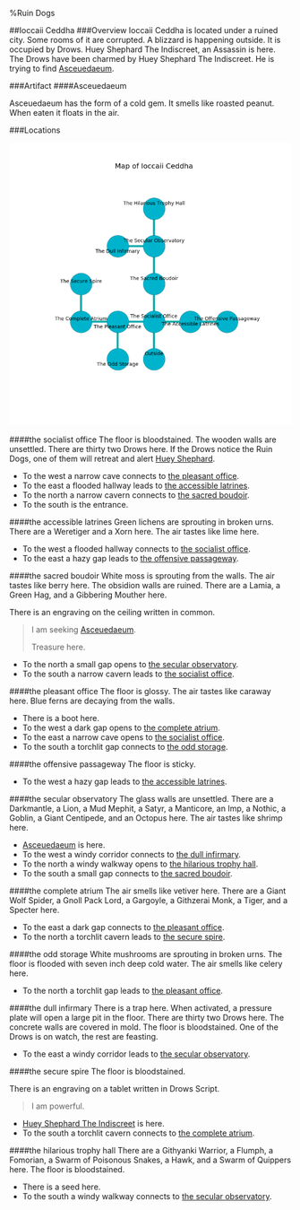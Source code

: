 %Ruin Dogs

##Ioccaii Ceddha
###Overview
Ioccaii Ceddha is located under a ruined city. Some rooms of it are corrupted. A blizzard is happening outside. It is occupied by Drows. <a name="Huey-Shephard-The-Indiscreet"></a>Huey Shephard The Indiscreet, an Assassin is here. The Drows have been charmed by Huey Shephard The Indiscreet. He  is trying to find [Asceuedaeum](#Asceuedaeum). 



###Artifact
####<a name="Asceuedaeum"></a>Asceuedaeum


Asceuedaeum has the form of a cold gem. It smells like roasted peanut. When eaten it floats in the air. 





###Locations


![](../v2/images/Ioccaii-Ceddha.png)

####<a name="the-socialist-office"></a>the socialist office
The floor is bloodstained. The wooden walls are unsettled. There are thirty two Drows here. If the Drows notice the Ruin Dogs, one of them will retreat and alert [Huey Shephard](#Huey-Shephard). 



* To the west a narrow cave connects to [the pleasant office](#the-pleasant-office).
* To the east a flooded hallway leads to [the accessible latrines](#the-accessible-latrines).
* To the north a narrow cavern connects to [the sacred boudoir](#the-sacred-boudoir).
* To the south is the entrance.


####<a name="the-accessible-latrines"></a>the accessible latrines
Green lichens are sprouting in broken urns. There are a Weretiger and a Xorn here. The air tastes like lime here. 



* To the west a flooded hallway connects to [the socialist office](#the-socialist-office).
* To the east a hazy gap leads to [the offensive passageway](#the-offensive-passageway).


####<a name="the-sacred-boudoir"></a>the sacred boudoir
White moss is sprouting from the walls. The air tastes like berry here. The obsidion walls are ruined. There are a Lamia, a Green Hag, and a Gibbering Mouther here. 

There is an engraving on the ceiling written in common. 

> I am seeking [Asceuedaeum](#Asceuedaeum).
>
> Treasure here.
>


* To the north a small gap opens to [the secular observatory](#the-secular-observatory).
* To the south a narrow cavern leads to [the socialist office](#the-socialist-office).


####<a name="the-pleasant-office"></a>the pleasant office
The floor is glossy. The air tastes like caraway here. Blue ferns are decaying from the walls. 



* There is a boot here.
* To the west a dark gap opens to [the complete atrium](#the-complete-atrium).
* To the east a narrow cave opens to [the socialist office](#the-socialist-office).
* To the south a torchlit gap connects to [the odd storage](#the-odd-storage).


####<a name="the-offensive-passageway"></a>the offensive passageway
The floor is sticky. 



* To the west a hazy gap leads to [the accessible latrines](#the-accessible-latrines).


####<a name="the-secular-observatory"></a>the secular observatory
The glass walls are unsettled. There are a Darkmantle, a Lion, a Mud Mephit, a Satyr, a Manticore, an Imp, a Nothic, a Goblin, a Giant Centipede, and an Octopus here. The air tastes like shrimp here. 



* [Asceuedaeum](#Asceuedaeum) is here.
* To the west a windy corridor connects to [the dull infirmary](#the-dull-infirmary).
* To the north a windy walkway opens to [the hilarious trophy hall](#the-hilarious-trophy-hall).
* To the south a small gap connects to [the sacred boudoir](#the-sacred-boudoir).


####<a name="the-complete-atrium"></a>the complete atrium
The air smells like vetiver here. There are a Giant Wolf Spider, a Gnoll Pack Lord, a Gargoyle, a Githzerai Monk, a Tiger, and a Specter here. 



* To the east a dark gap connects to [the pleasant office](#the-pleasant-office).
* To the north a torchlit cavern leads to [the secure spire](#the-secure-spire).


####<a name="the-odd-storage"></a>the odd storage
White mushrooms are sprouting in broken urns. The floor is flooded with seven inch deep cold water. The air smells like celery here. 



* To the north a torchlit gap leads to [the pleasant office](#the-pleasant-office).


####<a name="the-dull-infirmary"></a>the dull infirmary
There is a trap here. When activated, a pressure plate will open a large pit in the floor. There are thirty two Drows here. The concrete walls are covered in mold. The floor is bloodstained. One of the Drows is on watch, the rest are feasting. 



* To the east a windy corridor leads to [the secular observatory](#the-secular-observatory).


####<a name="the-secure-spire"></a>the secure spire
The floor is bloodstained. 

There is an engraving on a tablet written in Drows Script. 

> I am powerful.
>


* [Huey Shephard The Indiscreet](#Huey-Shephard-The-Indiscreet) is here.
* To the south a torchlit cavern connects to [the complete atrium](#the-complete-atrium).


####<a name="the-hilarious-trophy-hall"></a>the hilarious trophy hall
There are a Githyanki Warrior, a Flumph, a Fomorian, a Swarm of Poisonous Snakes, a Hawk, and a Swarm of Quippers here. The floor is bloodstained. 



* There is a seed here.
* To the south a windy walkway connects to [the secular observatory](#the-secular-observatory).


